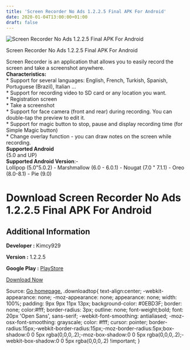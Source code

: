 ```yaml
---
title: 'Screen Recorder No Ads 1.2.2.5 Final APK For Android'
date: 2020-01-04T13:00:00+01:00
draft: false
---
```


![Screen Recorder No Ads 1.2.2.5 Final APK For Android](https://i1.wp.com/apkhome.net/wp-content/uploads/2020/01/Screen-Recorder-No-Ads-1.2.2.5-Final.png "Screen Recorder No Ads 1.2.2.5 Final APK For Android")

  

Screen Recorder No Ads 1.2.2.5 Final APK For Android

Screen Recorder is an application that allows you to easily record the screen and take a screenshot anywhere.  
**Characteristics:**  
\* Support for several languages: English, French, Turkish, Spanish, Portuguese (Brazil), Italian ...  
\* Support for recording video to SD card or any location you want.  
\* Registration screen  
\* Take a screenshot  
\* Support for face camera (front and rear) during recording. You can double-tap the preview to edit it.  
\* Support for magic button to stop, pause and display recording time (for Simple Magic button)  
\* Change overlay function - you can draw notes on the screen while recording.  
**Supported Android**  
{5.0 and UP}  
**Supported Android Version**:-  
Lollipop (5.0"5.0.2) - Marshmallow (6.0 - 6.0.1) - Nougat (7.0 " 7.1.1) - Oreo (8.0-8.1) - Pie (9.0)

Download Screen Recorder No Ads 1.2.2.5 Final APK For Android
=============================================================

Additional Information
----------------------

**Developer :** Kimcy929

**Version :** 1.2.2.5

**Google Play :** [PlayStore](https://play.google.com/store/apps/details?id=com.kimcy929.screenrecorder)

  

[Download Now](https://store4app.co/post/screen-recorder-no-ads-1-2-2-5-final-apk-for-android_1578138162)

  
Source: [Go homepage.](https://store4app.co/post/screen-recorder-no-ads-1-2-2-5-final-apk-for-android_1578138162) .downloadtop{ text-align:center; -webkit-appearance: none; -moz-appearance: none; appearance: none; width: 100%; padding: 9px 9px 11px 13px; background-color: #0EBD3F; border: none; color:#fff; border-radius: 3px; outline: none; font-weight;bold; font: 20px 'Open Sans', sans-serif; -webkit-font-smoothing: antialiased; -moz-osx-font-smoothing: grayscale; color: #fff; cursor: pointer; border-radius:15px;-webkit-border-radius:15px;-moz-border-radius:5px;box-shadow:0 0 5px rgba(0,0,0,.2);-moz-box-shadow:0 0 5px rgba(0,0,0,.2);-webkit-box-shadow:0 0 5px rgba(0,0,0,.2) !important; }